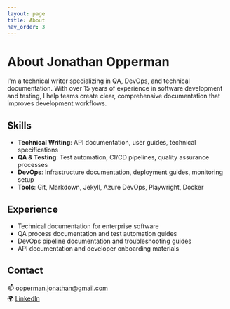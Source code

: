 ```yaml
---
layout: page
title: About
nav_order: 3
---
```


# About Jonathan Opperman

I'm a technical writer specializing in QA, DevOps, and technical documentation. With over 15 years of experience in software development and testing, I help teams create clear, comprehensive documentation that improves development workflows.

## Skills

- **Technical Writing**: API documentation, user guides, technical specifications
- **QA & Testing**: Test automation, CI/CD pipelines, quality assurance processes
- **DevOps**: Infrastructure documentation, deployment guides, monitoring setup
- **Tools**: Git, Markdown, Jekyll, Azure DevOps, Playwright, Docker

## Experience

- Technical documentation for enterprise software
- QA process documentation and test automation guides
- DevOps pipeline documentation and troubleshooting guides
- API documentation and developer onboarding materials

## Contact

📫 [opperman.jonathan@gmail.com](mailto:opperman.jonathan@gmail.com)  
🌍 [LinkedIn](https://www.linkedin.com/in/jonathanopperman-0a368b4a)
